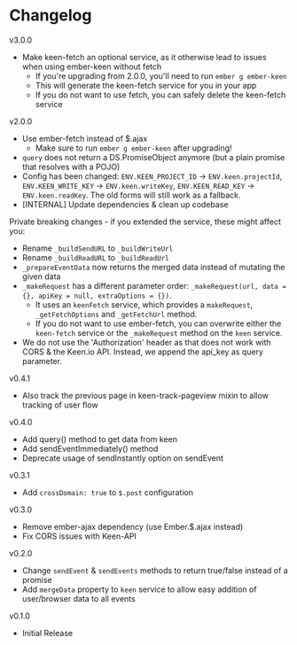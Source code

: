 # Changelog

v3.0.0

* Make keen-fetch an optional service, as it otherwise lead to issues when using ember-keen without fetch
  * If you're upgrading from 2.0.0, you'll need to run `ember g ember-keen`
  * This will generate the keen-fetch service for you in your app
  * If you do not want to use fetch, you can safely delete the keen-fetch service

v2.0.0

* Use ember-fetch instead of $.ajax 
  * Make sure to run `ember g ember-keen` after upgrading!
* `query` does not return a DS.PromiseObject anymore (but a plain promise that resolves with a POJO)
* Config has been changed: `ENV.KEEN_PROJECT_ID` -> `ENV.keen.projectId`, `ENV.KEEN_WRITE_KEY` -> `ENV.keen.writeKey`, `ENV.KEEN_READ_KEY` -> `ENV.keen.readKey`. The old forms will still work as a fallback. 
* [INTERNAL] Update dependencies & clean up codebase

Private breaking changes - if you extended the service, these might affect you:

* Rename `_buildSendURL` to `_buildWriteUrl`
* Rename `_buildReadURL` to `_buildReadUrl`
* `_prepareEventData` now returns the merged data instead of mutating the given data
* `_makeRequest` has a different parameter order: `_makeRequest(url, data = {}, apiKey = null, extraOptions = {})`.
  * It uses an `keenFetch` service, which provides a `makeRequest`, `_getFetchOptions` and `_getFetchUrl` method.
  * If you do not want to use ember-fetch, you can overwrite either the `keen-fetch` service or the `_makeRequest` method on the `keen` service. 
* We do not use the 'Authorization' header as that does not work with CORS & the Keen.io API. Instead, we append the api_key as query parameter.

v0.4.1

* Also track the previous page in keen-track-pageview mixin to allow tracking of user flow

v0.4.0

* Add query() method to get data from keen
* Add sendEventImmediately() method
* Deprecate usage of sendInstantly option on sendEvent

v0.3.1

* Add `crossDomain: true` to `$.post` configuration

v0.3.0

* Remove ember-ajax dependency (use Ember.$.ajax instead)
* Fix CORS issues with Keen-API

v0.2.0

* Change `sendEvent` & `sendEvents` methods to return true/false instead of a promise
* Add `mergeData` property to `keen` service to allow easy addition of user/browser data to all events

v0.1.0

* Initial Release
